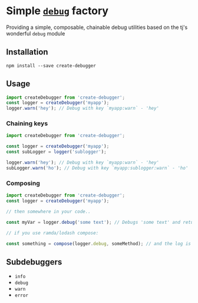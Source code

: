 # Simple [`debug`](https://www.npmjs.com/package/debug) factory

Providing a simple, composable, chainable debug utilities based on the tj's wonderful `debug` module

## Installation

`npm install --save create-debugger`

## Usage

```javascript
import createDebugger from 'create-debugger';
const logger = createDebugger('myapp');
logger.warn('hey'); // Debug with key `myapp:warn` - 'hey'
```

### Chaining keys
```javascript
import createDebugger from 'create-debugger';

const logger = createDebugger('myapp');
const subLogger = logger('sublogger');

logger.warn('hey'); // Debug with key `myapp:warn` - 'hey'
subLogger.warn('ho'); // Debug with key `myapp:sublogger:warn` - 'ho'
```

### Composing
```javascript
import createDebugger from 'create-debugger';
const logger = createDebugger('myapp');

// then somewhere in your code..

const myVar = logger.debug('some text'); // Debugs 'some text' and returns 'some text'.

// if you use ramda/lodash compose:

const something = compose(logger.debug, someMethod); // and the log is a part of your function.
```

## Subdebuggers
- `info`
- `debug`
- `warn`
- `error`
